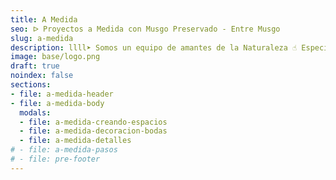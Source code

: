 ```yaml
---
title: A Medida
seo: ᐅ Proyectos a Medida con Musgo Preservado - Entre Musgo
slug: a-medida
description: llll➤ Somos un equipo de amantes de la Naturaleza ☝ Especializadas en Diseño de Interiores con Musgo Preservado.
image: base/logo.png
draft: true
noindex: false
sections:
- file: a-medida-header
- file: a-medida-body
  modals:
  - file: a-medida-creando-espacios
  - file: a-medida-decoracion-bodas
  - file: a-medida-detalles
# - file: a-medida-pasos
# - file: pre-footer
---
```

